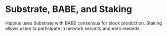 # Substrate, BABE, and Staking

Hippius uses Substrate with BABE consensus for block production. Staking allows users to participate in network security and earn rewards.
